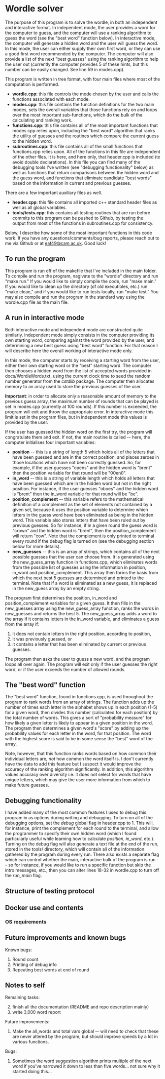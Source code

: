 # Wordle solver #

The purpose of this program is to solve the wordle, in both
an independent and interactive format. In independent mode, the 
user provides a word for the computer to guess, and the computer 
will use a ranking algorithm to guess the word (see the "best word" 
function below). In interactive mode, the computer will generate 
a hidden word and the user will guess the word. In this mode, 
the user can either supply their own first word, or they can use a 
good first word recommended by the computer. The computer will 
also provide a list of the next "best guesses" using the ranking 
algorithm to help the user out (currently the computer provides 
5 of these hints, but this number can be easily changed. See line 
59 in modes.cpp).

This program is written in tree format, with four main files where 
most of the computation is performed.
* __wordle.cpp__: this file controls the mode chosen by the user and calls 
the functions associated with each mode.
* __modes.cpp__: this file contains the function definitions for the two main 
modes, sets the overall variables that those functions rely on and loops over 
the most important sub-functions, which do the bulk of the calculating and 
ranking work.
* __functions.cpp__: this file contains all of the most important functions 
that modes.cpp relies upon, including the "best word" algorithm that 
ranks the utility of guesses and the routines which compare the current 
guess to the hidden word.
* __subroutines.cpp__: this file contains all of the small functions that 
functions.cpp relies upon. All of the functions in this file are independent 
of the other files. It is here, and here only, that header.cpp is included (to 
avoid double declarations). In this file you can find many of the debugging tools 
I've written (see "debugging functionality" below) as well as functions that 
return comparisons between the hidden word and the guess word, and 
functions that eliminate candidate "best words" based on the information 
in current and previous guesses.

There are a few important auxiliary files as well.
* __header.cpp__: this file contains all imported c++ standard header files 
as well as all global variables.
* __tools/tests.cpp__: this contains all testing routines that are run 
before commits to this program can be pushed to Github, by testing the  
output from most of the functions in subroutines.cpp for consistency.

Below, I describe how some of the most important functions in this code work. 
If you have any questions/comments/bug reports, please reach out to me 
via Github or at eaf49@cam.ac.uk. Good luck!

## To run the program ##

This program is run off of the makefile that I've included in the main folder. 
To compile and run the program, nagivate to the "wordle" directory and run "make 
run." If you would like to simply compile the code, run "make main." If you would 
like to clean up the directory (of old executibles, etc.) run "make clean," and 
if you would like to run tests locally, run "make test." You may also compile and run 
the program in the standard way using the wordle.cpp file as the main file.

## A run in interactive mode ##

Both interactive mode and independent mode are constructed quite similarly. 
Independent mode simply consists in the computer providing its own 
starting word, comparing against the word provided by the user, and 
determining a new best guess using "best word" function. For that reason I will 
describe here the overall working of interactive mode only.

In this mode, the computer starts by receiving a starting word from 
the user, either their own starting word or the "best" starting word. The 
computer then chooses a hidden word from the list of accepted words provided 
in docs/WordleWords.txt, using the current clock time to seed the random number 
generator from the _cstdlib_ package. The computer then allocates memory to an 
array used to store the previous guesses of the user.

__Important__: in order to allocate only a reasonable amount of memory to the 
previous guess array, the maximum number of rounds that can be played is set 
in modes.cpp (currently at 100 rounds). If this number is exceeded, the program 
will exit and throw the appropriate error. In interactive mode this limit is 
set in the program files, but in independent mode this values is provided by the 
user.

If the user has guessed the hidden word on the first try, the program will 
congratulate them and exit. If not, the main routine is called -- here, the 
computer initialises four important variables:
* __position__ -- this is a string of length 5 which holds all of the letters 
that have been guessed and are in the correct position, and places zeroes in 
those locations which have not been correctly guessed. So, for example, if 
the user guesses "opens" and the hidden word is "brent" then the position variable 
for that round will be "00en0".
* __in_word__ -- this is a string of variable length which holds all letters 
that have been guessed which are in the hidden word but not in the right 
position. For instance, if the user guesses "oboes" and the hidden word is 
"brent" then the in_word variable for that round will be "be".
* __position_complement__ -- this variable refers to the mathematical definition of 
a complement as the set of elements not contained by a given set, because it 
uses the position variable to determine which letters in the guess word have 
been eliminated as being in the hidden word. This variable also stores 
letters that have been ruled out by previous guesses. So for instance, if 
in a given round the guess word is "crown" and the hidden word is "brent", 
then the position_complement will return "cow". Note that the complement is 
only printed to terminal every round if the debug flag is turned on (see the 
debugging section below for more details).
* __new_guesses__ -- this is an array of strings, which contains all of the 
next possible guesses that the user can choose from. It is generated using the 
new_guess_array function in functions.cpp, which eliminates words from the 
possible list of guesses using the information in position, in_word and 
position_complement. This array then forms the basis from which the next 
best 5 guesses are determined and printed to the terminal. Note that 
if a word is eliminated as a new guess, it is replaced in the new_guess array 
by an empty string.

The program first determines the position, in_word and position_complement variables 
for a given guess. It then fills in the new_guesses array using the new_guess_array 
function, ranks the words in new_guesses and returns the best 5. The new_guess_array 
adds a word to the array if it contains letters in the in_word variable, and 
eliminates a guess from the array if:
1. it does not contain letters in the right position, according to position,
2. it was previously guessed, or 
3. it contains a letter that has been eliminated by current or previous guesses.

The program then asks the user to guess a new word, and the program loops all 
over again. The program will exit only if the user guesses the right word, or if 
the user exceeds the number of allowed rounds.


## The "best word" function ##

The "best word" function, found in functions.cpp, is used throughout the 
program to rank words from an array of strings. The function adds up the number 
of times each letter in the alphabet shows up in each position (1-5) for 
a given word, then divides this number (calculated for each position) 
by the total number of words. This gives a sort of "probability measure" 
for how likely a given letter is likely to appear in a given position 
in the word. The program then determines a given word's "score" by adding 
up the probability values for each letter in the word, for that position. 
The word with the highest score is said to be in some sense the "best" 
word of the array.

Note, however, that this function ranks words based on how common their individual 
letters are, *not* how common the word itself is. I don't currently have 
the data to add this feature but I suspect it would improve the accuracy 
of the ranking algorithm significantly. In addition, this algorithm values 
accuracy over diversity i.e. it does not select for words that have unique 
letters, which may give the user more information from which to make future guesses.

## Debugging functionality ##

I have added many of the most common features I used to debug this program 
in as options during writing and debugging. To turn on all of the debugging 
options, set the *debug* global flag in header.cpp to 1. This will, for 
instance, print the complement for each round to the terminal, and allow 
the programmer to specify their own hidden word (which I found particularly 
useful while learning how to calculate *position*, *in_word*, etc.). Turning 
on the debug flag will also generate a text file at the end of the run, stored 
in the tools/ directory, which will contain all of the information gathered by 
the program during every run. There also exists a separate flag which can 
control whether the main, interactive bulk of the program is run -- so 
for instance, if you would like to run a specific function but skip the 
intro messages, etc., then you can alter lines 18-32 in wordle.cpp to turn off 
the *run_main* flag.

## Structure of testing protocol ##



## Docker use and contents ##
### OS requirements ###

## Future improvements and known bugs ##

Known bugs:
1. Round count
2. Printing of debug info
3. Repeating best words at end of round

## Notes to self ##
Remaining tasks:

2. finish all the documentation (README and repo description mainly)
3. write 3,000 word report

Future improvements:
1. Make the all_words and total vars global -- will need to check that these 
are never altered by the program, but should improve speeds by a lot in 
various functions.

Bugs:
1. Sometimes the word suggestion algorithm prints multiple of the next word 
if you've narrowed it down to less than five words... not sure why it started 
doing this...